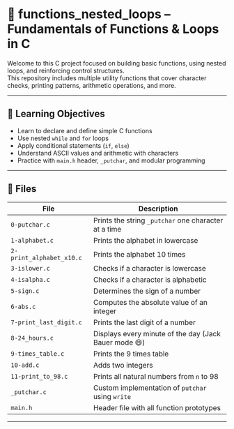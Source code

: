 # 🔁 functions_nested_loops – Fundamentals of Functions & Loops in C

Welcome to this C project focused on building basic functions, using nested loops, and reinforcing control structures.  
This repository includes multiple utility functions that cover character checks, printing patterns, arithmetic operations, and more.

---

## 📌 Learning Objectives

- Learn to declare and define simple C functions
- Use nested `while` and `for` loops
- Apply conditional statements (`if`, `else`)
- Understand ASCII values and arithmetic with characters
- Practice with `main.h` header, `_putchar`, and modular programming

---

## 📁 Files

| File                   | Description |
|------------------------|-------------|
| `0-putchar.c`          | Prints the string `_putchar` one character at a time |
| `1-alphabet.c`         | Prints the alphabet in lowercase |
| `2-print_alphabet_x10.c`| Prints the alphabet 10 times |
| `3-islower.c`          | Checks if a character is lowercase |
| `4-isalpha.c`          | Checks if a character is alphabetic |
| `5-sign.c`             | Determines the sign of a number |
| `6-abs.c`              | Computes the absolute value of an integer |
| `7-print_last_digit.c` | Prints the last digit of a number |
| `8-24_hours.c`         | Displays every minute of the day (Jack Bauer mode 😄) |
| `9-times_table.c`      | Prints the 9 times table |
| `10-add.c`             | Adds two integers |
| `11-print_to_98.c`     | Prints all natural numbers from `n` to 98 |
| `_putchar.c`           | Custom implementation of `putchar` using `write` |
| `main.h`               | Header file with all function prototypes |

---

